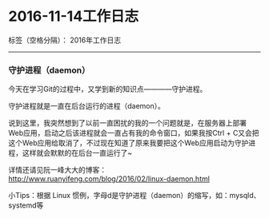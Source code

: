 # 2016-11-14工作日志

标签（空格分隔）： 2016年工作日志

---

### 守护进程（daemon）

今天在学习Git的过程中，又学到新的知识点————守护进程。

守护进程就是一直在后台运行的进程（daemon）。

说到这里，我突然想到了以前一直困扰的我的一个问题就是，在服务器上部署Web应用，启动之后该进程就会一直占有我的命令窗口，如果我按Ctrl + C又会把这个Web应用给取消了，不过现在知道了原来我要把这个Web应用启动为守护进程，这样就会默默的在后台一直运行了~

详情还请见阮一峰大大的博客：http://www.ruanyifeng.com/blog/2016/02/linux-daemon.html

小Tips：根据 Linux 惯例，字母d是守护进程（daemon）的缩写，如：mysqld、systemd等